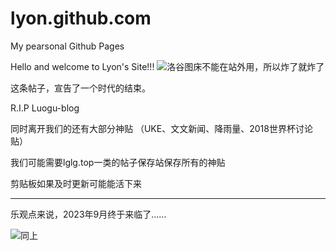 # lyon.github.com
My pearsonal Github Pages

Hello and welcome to Lyon's Site!!!
![洛谷图床不能在站外用，所以炸了就炸了](https://cdn.luogu.com.cn/upload/image_hosting/8u90vojz.png)

这条帖子，宣告了一个时代的结束。

R.I.P Luogu-blog

同时离开我们的还有大部分神贴
（UKE、文文新闻、降雨量、2018世界杯讨论贴）

我们可能需要lglg.top一类的帖子保存站保存所有的神贴


剪贴板如果及时更新可能能活下来





------------


乐观点来说，2023年9月终于来临了……


![同上](https://cdn.luogu.com.cn/upload/image_hosting/2o6ys00a.png)
